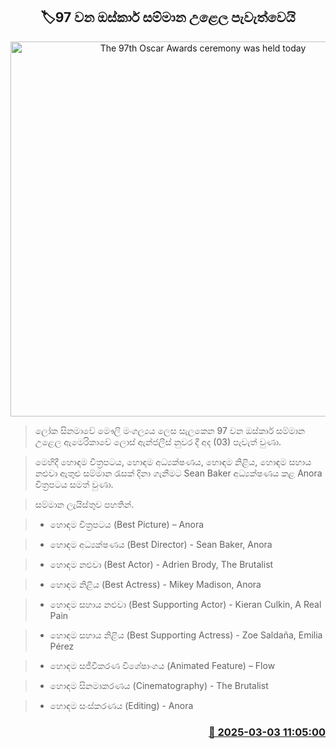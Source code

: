 <p align='center'><b><h2 align='center' title='The 97th Oscar Awards ceremony was held today'>🏷97 වන ඔස්කාර් සම්මාන උළෙල පැවැත්වෙයි</h2></b></p>
<p align='center'><img src='https://helakuru.sgp1.cdn.digitaloceanspaces.com/esana/images/lib/oscar-2025.jpg' width='600' alt='The 97th Oscar Awards ceremony was held today'></p>

> ලෝක සිනමාවේ මෞලි මංගල්‍යය ලෙස සැලකෙන 97 වන ඔස්කාර් සම්මාන උළෙල ඇමෙරිකාවේ ලොස් ඇන්ජලීස් නුවර දී අද (03) පැවැත් වුණා.

> මෙහිදී හොඳම චිත්‍රපටය, හොඳම අධ්‍යක්ෂණය, හොඳම නිළිය, හොඳම සහාය නළුවා ඇතුළු සම්මාන රැසක් දිනා ගැනීමට Sean Baker අධ්‍යක්ෂණය කළ Anora චිත්‍රපටය සමත් වුණා.

> සම්මාන ලැයිස්තුව පහතින්.

> * හොඳම චිත්‍රපටය (Best Picture) – Anora

> * හොඳම අධ්‍යක්ෂණය (Best Director) - Sean Baker, Anora

> * හොඳම නළුවා (Best Actor) - Adrien Brody, The Brutalist

> * හොඳම නිළිය (Best Actress) - Mikey Madison, Anora

> * හොඳම සහාය නළුවා (Best Supporting Actor) - Kieran Culkin, A Real Pain

> * හොඳම සහාය නිළිය (Best Supporting Actress) - Zoe Saldaña, Emilia Pérez

> * හොඳම සජීවීකරණ විශේෂාංගය (Animated Feature) – Flow

> * හොඳම සිනමාකරණය (Cinematography) - The Brutalist

> * හොඳම සංස්කරණය (Editing) - Anora



<h3 align='right'><a href='https://www.helakuru.lk/esana/p/107963/'>📅 2025-03-03 11:05:00</a></h3>
